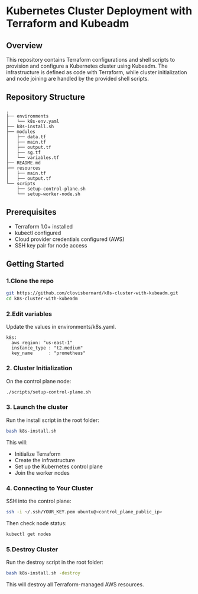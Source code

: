 # Kubernetes Cluster Deployment with Terraform and Kubeadm

## Overview
This repository contains Terraform configurations and shell scripts to provision and configure a Kubernetes cluster using Kubeadm. The infrastructure is defined as code with Terraform, while cluster initialization and node joining are handled by the provided shell scripts.

## Repository Structure

```plaintext
.
├── environments
│   └── k8s-env.yaml
├── k8s-install.sh
├── modules
│   ├── data.tf
│   ├── main.tf
│   ├── output.tf
│   ├── sg.tf
│   └── variables.tf
├── README.md
├── resources
│   ├── main.tf
│   ├── output.tf
└── scripts
    ├── setup-control-plane.sh
    └── setup-worker-node.sh

```


## Prerequisites

- Terraform 1.0+ installed
- kubectl configured
- Cloud provider credentials configured (AWS)
- SSH key pair for node access

## Getting Started

### 1.Clone the repo
```bash
git https://github.com/clovisbernard/k8s-cluster-with-kubeadm.git
cd k8s-cluster-with-kubeadm
```

### 2.Edit variables
Update the values in environments/k8s.yaml.

```plaintext
k8s:
  aws_region: "us-east-1"
  instance_type : "t2.medium"
  key_name      : "prometheus"
```

### 2. Cluster Initialization
On the control plane node:
```bash
./scripts/setup-control-plane.sh
```

### 3. Launch the cluster
Run the install script in the root folder:
```bash
bash k8s-install.sh
```
This will:
  - Initialize Terraform
  - Create the infrastructure
  - Set up the Kubernetes control plane
  - Join the worker nodes

### 4. Connecting to Your Cluster
SSH into the control plane:
```bash
ssh -i ~/.ssh/YOUR_KEY.pem ubuntu@<control_plane_public_ip>
```
Then check node status:
```bash
kubectl get nodes
```
### 5.Destroy Cluster
Run the destroy script in the root folder:
```bash
bash k8s-install.sh -destroy
```
This will destroy all Terraform-managed AWS resources.